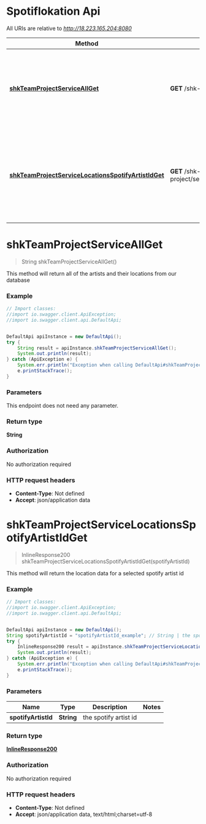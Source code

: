 # Spotiflokation Api

All URIs are relative to *http://18.223.165.204:8080*

Method | HTTP request | Description
------------- | ------------- | -------------
[**shkTeamProjectServiceAllGet**](spotiflokationApi.md#shkTeamProjectServiceAllGet) | **GET** /shk-team-project/service/all | This method will return all of the artists and their locations from our database. This service call will return a JSON array containing the aritsts spotify Id, name, and, if locations are found for the artist, the country, region, and city.|
[**shkTeamProjectServiceLocationsSpotifyArtistIdGet**](spotiflokationApi.md#shkTeamProjectServiceLocationsSpotifyArtistIdGet) | **GET** /shk-team-project/service/locations/{spotifyArtistId} | A user must find the artistist's spotify id, and append it on the path /shk-team-project/service/locations/ . The service will verify that the id exists through the spotify api, and if so, return a json array with the location id, the country, the region, and the city.|


<a name="shkTeamProjectServiceAllGet"></a>
# **shkTeamProjectServiceAllGet**
> String shkTeamProjectServiceAllGet()



This method will return all of the artists and their locations from our database

### Example
```java
// Import classes:
//import io.swagger.client.ApiException;
//import io.swagger.client.api.DefaultApi;


DefaultApi apiInstance = new DefaultApi();
try {
    String result = apiInstance.shkTeamProjectServiceAllGet();
    System.out.println(result);
} catch (ApiException e) {
    System.err.println("Exception when calling DefaultApi#shkTeamProjectServiceAllGet");
    e.printStackTrace();
}
```

### Parameters
This endpoint does not need any parameter.

### Return type

**String**

### Authorization

No authorization required

### HTTP request headers

 - **Content-Type**: Not defined
 - **Accept**: json/application data

<a name="shkTeamProjectServiceLocationsSpotifyArtistIdGet"></a>
# **shkTeamProjectServiceLocationsSpotifyArtistIdGet**
> InlineResponse200 shkTeamProjectServiceLocationsSpotifyArtistIdGet(spotifyArtistId)



This method will return the location data for a selected spotify artist id

### Example
```java
// Import classes:
//import io.swagger.client.ApiException;
//import io.swagger.client.api.DefaultApi;


DefaultApi apiInstance = new DefaultApi();
String spotifyArtistId = "spotifyArtistId_example"; // String | the spotify artist id
try {
    InlineResponse200 result = apiInstance.shkTeamProjectServiceLocationsSpotifyArtistIdGet(spotifyArtistId);
    System.out.println(result);
} catch (ApiException e) {
    System.err.println("Exception when calling DefaultApi#shkTeamProjectServiceLocationsSpotifyArtistIdGet");
    e.printStackTrace();
}
```

### Parameters

Name | Type | Description  | Notes
------------- | ------------- | ------------- | -------------
 **spotifyArtistId** | **String**| the spotify artist id |

### Return type

[**InlineResponse200**](InlineResponse200.md)

### Authorization

No authorization required

### HTTP request headers

 - **Content-Type**: Not defined
 - **Accept**: json/application data, text/html;charset=utf-8

